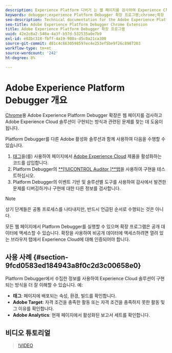 ```yaml
---
description: Experience Platform 디버거 는 웹 페이지를 검사하여 Experience Cloud 솔루션이 구현되는 방식과 관련된 문제를 찾는 데 도움이 됩니다.
keywords: debugger;experience Platform Debugger 확장 프로그램;chrome;확장 프로그램
seo-description: Technical documentation for the Adobe Experience Platform Debugger Chrome Extension - examine your web pages and understand problems with your Experience Cloud solution mplementations
seo-title: Adobe Experience Platform Debugger Chrome Extension
title: Adobe Experience Platform Debugger 확장 프로그램
uuid: 42e2c8a2-548a-4a3f-b57d-532535a0e7b9
exl-id: e02bc318-fbff-4a19-980a-d5c0a21ca300
source-git-commit: d81c4c8630598597ec4e253ef5be9f26c8987203
workflow-type: tm+mt
source-wordcount: '242'
ht-degree: 8%

---
```


# Adobe Experience Platform Debugger 개요

[Chrome](https://chrome.google.com/webstore/detail/adobe-experience-platform/bfnnokhpnncpkdmbokanobigaccjkpob)용 Adobe Experience Platform Debugger 확장은 웹 페이지를 검사하고 Adobe Experience Cloud 솔루션이 구현되는 방식과 관련된 문제를 찾는 데 도움이 됩니다.

Platform Debugger를 다른 Adobe 활성화 솔루션과 함께 사용하여 다음을 수행할 수 있습니다.

1. [태그](../tags/home.md)을(를) 사용하여 페이지에서 [Adobe Experience Cloud](https://experienceleague.adobe.com/docs/core-services/interface/experience-cloud.html?lang=ko-KR) 제품을 활성화하는 코드를 삽입합니다.
1. Platform Debugger의 [**[!UICONTROL Auditor ]**탭](./auditor/overview.md)을 사용하여 구현을 테스트하십시오.
1. Platform Debugger의 이벤트 기반 및 솔루션별 도구를 사용하여 감사에서 발견한 문제를 디버깅하거나 구현에 대한 다른 정보를 검사합니다.

>[!NOTE]
>
>상기 단계들은 공통 프로세스를 나타내지만, 반드시 언급된 순서로 수행되는 것은 아니다.

모든 웹 페이지에서 Platform Debugger를 실행할 수 있으며 확장 프로그램은 공개 데이터에 액세스할 수 있습니다. 확장을 사용하여 비공개 데이터에 액세스하려면 열려 있는 브라우저 탭에서 Experience Cloud에 대해 인증되어야 합니다.

## 사용 사례 {#section-9fcd0583ed184943a8f0c2d3c00658e0}

Platform Debugger에서 수집한 정보를 사용하여 Experience Cloud 솔루션이 구현되는 방식을 더 잘 이해할 수 있습니다. 예:

* **태그**: 페이지에 배포되는 속성, 환경, 빌드를 확인합니다.
* **Adobe Target**: 자격 조건을 충족한 활동 또는 자격 조건을 충족하지 못한 활동 및 그 이유를 확인합니다.
* **Adobe Analytics**: 현재 페이지에서 활성화된 보고서 세트를 확인합니다.

## 비디오 튜토리얼

>[!VIDEO](https://video.tv.adobe.com/v/32156?quality=12&learn=on)
